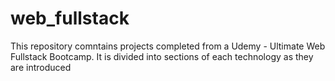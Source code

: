# web_fullstack
This repository comntains projects completed from a Udemy - Ultimate Web Fullstack Bootcamp. It is divided into sections of each technology as they are introduced 
